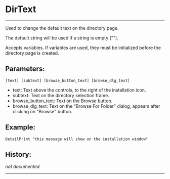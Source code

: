 # DirText

---

Used to change the default text on the directory page.

The default string will be used if a string is empty ("").

Accepts variables. If variables are used, they must be initialized before the directory page is created.

## Parameters:

    [text] [subtext] [browse_button_text] [browse_dlg_text]

* text: Text above the controls, to the right of the installation icon.
* subtext: Text on the directory selection frame.
* browse_button_text: Text on the Browse button.
* browse_dlg_text: Text on the "Browse For Folder" dialog, appears after clicking on "Browse" button.

## Example:

	DetailPrint "this message will show on the installation window"

## History:

*not documented*

---
